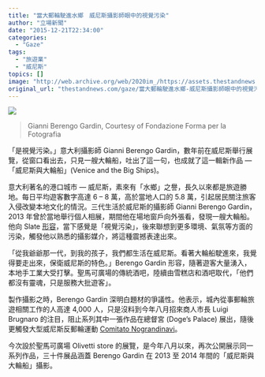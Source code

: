 ```yaml
---
title: "當大郵輪駛進水鄉　威尼斯攝影師眼中的視覺污染"
author: "立場新聞"
date: "2015-12-21T22:34:00"
categories:
  - "Gaze"
tags:
  - "旅遊業"
  - "威尼斯"
topics: []
image: "http://web.archive.org/web/2020im_/https://assets.thestandnews.com/media/resized/1200x0/photos/gallery/57/5.jpeg.CROP.original-original_uqqsB_WL5mrHv.jpeg"
original_url: "thestandnews.com/gaze/當大郵輪駛進水鄉-威尼斯攝影師眼中的視覺污染"
---
```

![](http://web.archive.org/web/2020im_/https://assets.thestandnews.com/media/resized/1200x0/photos/gallery/57/5.jpeg.CROP.original-original_uqqsB_WL5mrHv.jpeg)

> Gianni Berengo Gardin, Courtesy of Fondazione Forma per la Fotografia

「是視覺污染。」意大利攝影師 Gianni Berengo Gardin，數年前在威尼斯舉行展覽，從窗口看出去，只見一艘大輪船，吐出了這一句，也成就了這一輯新作品 —「威尼斯與大輪船」(Venice and the Big Ships)。

意大利著名的港口城市 — 威尼斯，素來有「水鄉」之譽，長久以來都是旅遊勝地。每日平均遊客數字高達 6 – 8 萬，高於當地人口的 5.8 萬，引起居民關注旅客入侵改變本地文化的情況。三代生活於威尼斯的攝影師 Gianni Berengo Gardin，2013 年曾於當地舉行個人相展，期間他在場地窗戶向外張看，發現一艘大輪船。他向 Slate [形容](http://web.archive.org/web/20210705031502/http://www.slate.com/blogs/behold/2015/12/20/gianni_berengo_gardin_photographs_venice_s_massive_cruise_ships.html)，當下感覺是「視覺污染」，後來聯想到更多環境、氣氛等方面的污染，觸發他以熟悉的攝影媒介，將這種震撼表達出來。

「從我爺爺那一代，到我的孩子，我們都生活在威尼斯。看著大輪船駛進來，我覺得要走出來，保衛威尼斯的特色。」Berengo Gardin 形容，隨著遊客大量湧入，本地手工業大受打擊。聖馬可廣場的傳統酒吧，陸續由雪糕店和酒吧取代，「他們都沒有靈魂，只是服務大批遊客」。

製作攝影之時，Berengo Gardin 深明白題材的爭議性。他表示，城內從事郵輪旅遊相關工作的人高達 4,000 人，只是沒料到今年八月招來商人市長 Luigi Brugnaro 的注目，阻止系列其中一張作品在總督宮 (Doge’s Palace) 展出，隨後更觸發大型威尼斯反郵輪運動 [Comitato Nograndinavi](http://web.archive.org/web/20210705031502/https://www.facebook.com/comitatonograndinavi/)。

今次設於聖馬可廣場 Olivetti store 的展覽，是今年八月以來，再次公開展示同一系列作品，三十件展品涵蓋 Berengo Gardin 在 2013 至 2014 年間的「威尼斯與大輪船」攝影。